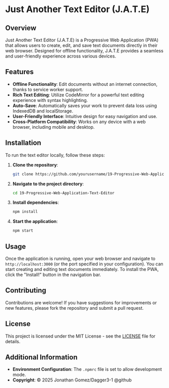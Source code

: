 # Just Another Text Editor (J.A.T.E)

## Overview
Just Another Text Editor (J.A.T.E) is a Progressive Web Application (PWA) that allows users to create, edit, and save text documents directly in their web browser. Designed for offline functionality, J.A.T.E provides a seamless and user-friendly experience across various devices.

## Features
- **Offline Functionality**: Edit documents without an internet connection, thanks to service worker support.
- **Rich Text Editing**: Utilize CodeMirror for a powerful text editing experience with syntax highlighting.
- **Auto-Save**: Automatically saves your work to prevent data loss using IndexedDB and localStorage.
- **User-Friendly Interface**: Intuitive design for easy navigation and use.
- **Cross-Platform Compatibility**: Works on any device with a web browser, including mobile and desktop.

## Installation
To run the text editor locally, follow these steps:

1. **Clone the repository**:
   ```bash
   git clone https://github.com/yourusername/19-Progressive-Web-Application-Text-Editor.git
   ```

2. **Navigate to the project directory**:
   ```bash
   cd 19-Progressive-Web-Application-Text-Editor
   ```

3. **Install dependencies**:
   ```bash
   npm install
   ```

4. **Start the application**:
   ```bash
   npm start
   ```

## Usage
Once the application is running, open your web browser and navigate to `http://localhost:3000` (or the port specified in your configuration). You can start creating and editing text documents immediately. To install the PWA, click the "Install!" button in the navigation bar.

## Contributing
Contributions are welcome! If you have suggestions for improvements or new features, please fork the repository and submit a pull request.

## License
This project is licensed under the MIT License - see the [LICENSE](LICENSE) file for details.

## Additional Information
- **Environment Configuration**: The `.npmrc` file is set to allow development mode.
- **Copyright**: © 2025 Jonathan Gomez/Dagger3-1 @github